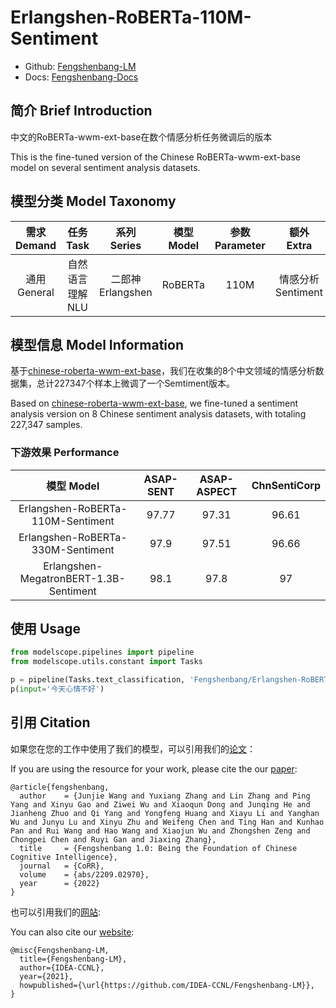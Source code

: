 # Erlangshen-RoBERTa-110M-Sentiment

- Github: [Fengshenbang-LM](https://github.com/IDEA-CCNL/Fengshenbang-LM)
- Docs: [Fengshenbang-Docs](https://fengshenbang-doc.readthedocs.io/)

## 简介 Brief Introduction

中文的RoBERTa-wwm-ext-base在数个情感分析任务微调后的版本

This is the fine-tuned version of the Chinese RoBERTa-wwm-ext-base model on several sentiment analysis datasets.

## 模型分类 Model Taxonomy

|  需求 Demand  | 任务 Task       | 系列 Series      | 模型 Model    | 参数 Parameter | 额外 Extra |
|  :----:  | :----:  | :----:  | :----:  | :----:  | :----:  |
| 通用 General  | 自然语言理解 NLU | 二郎神 Erlangshen | RoBERTa |      110M      |    情感分析 Sentiment     |

## 模型信息 Model Information

基于[chinese-roberta-wwm-ext-base](https://huggingface.co/hfl/chinese-roberta-wwm-ext)，我们在收集的8个中文领域的情感分析数据集，总计227347个样本上微调了一个Semtiment版本。

Based on [chinese-roberta-wwm-ext-base](https://huggingface.co/hfl/chinese-roberta-wwm-ext), we fine-tuned a sentiment analysis version on 8 Chinese sentiment analysis datasets, with totaling 227,347 samples.

### 下游效果 Performance

|    模型 Model   | ASAP-SENT    |  ASAP-ASPECT  | ChnSentiCorp    |
| :--------:    | :-----:  | :----:  | :-----:   | 
| Erlangshen-RoBERTa-110M-Sentiment | 97.77     |   97.31    | 96.61     |
| Erlangshen-RoBERTa-330M-Sentiment | 97.9      |   97.51    | 96.66      |  
| Erlangshen-MegatronBERT-1.3B-Sentiment | 98.1     |   97.8    | 97      | 


## 使用 Usage

``` python
from modelscope.pipelines import pipeline
from modelscope.utils.constant import Tasks

p = pipeline(Tasks.text_classification, 'Fengshenbang/Erlangshen-RoBERTa-110M-Sentiment')
p(input='今天心情不好')

```

## 引用 Citation

如果您在您的工作中使用了我们的模型，可以引用我们的[论文](https://arxiv.org/abs/2209.02970)：

If you are using the resource for your work, please cite the our [paper](https://arxiv.org/abs/2209.02970):

```text
@article{fengshenbang,
  author    = {Junjie Wang and Yuxiang Zhang and Lin Zhang and Ping Yang and Xinyu Gao and Ziwei Wu and Xiaoqun Dong and Junqing He and Jianheng Zhuo and Qi Yang and Yongfeng Huang and Xiayu Li and Yanghan Wu and Junyu Lu and Xinyu Zhu and Weifeng Chen and Ting Han and Kunhao Pan and Rui Wang and Hao Wang and Xiaojun Wu and Zhongshen Zeng and Chongpei Chen and Ruyi Gan and Jiaxing Zhang},
  title     = {Fengshenbang 1.0: Being the Foundation of Chinese Cognitive Intelligence},
  journal   = {CoRR},
  volume    = {abs/2209.02970},
  year      = {2022}
}
```

也可以引用我们的[网站](https://github.com/IDEA-CCNL/Fengshenbang-LM/):

You can also cite our [website](https://github.com/IDEA-CCNL/Fengshenbang-LM/):

```text
@misc{Fengshenbang-LM,
  title={Fengshenbang-LM},
  author={IDEA-CCNL},
  year={2021},
  howpublished={\url{https://github.com/IDEA-CCNL/Fengshenbang-LM}},
}
```